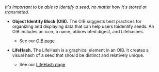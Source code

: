 <i>It's important to be able to identify a seed, no matter how it's stored or transmitted.</i>

* **Object Identity Block (OIB).** The OIB suggests best practices for organizing and displaying data that can help users  toidentify seeds. An OIB includes an icon, a name, abbreviated digest, and Lifehashes.
   * See our [OIB page](/oib/)

* **LifeHash.** The LifeHash is a graphical element in an OIB. It creates a visual hash of a seed that should be distinct and relatively unique.
   * See our [LifeHash page](/lifehash/)
